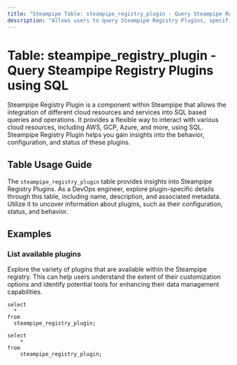 ```yaml
---
title: "Steampipe Table: steampipe_registry_plugin - Query Steampipe Registry Plugins using SQL"
description: "Allows users to query Steampipe Registry Plugins, specifically the details of each plugin, providing insights into plugin behavior, configuration, and status."
---
```


# Table: steampipe_registry_plugin - Query Steampipe Registry Plugins using SQL

Steampipe Registry Plugin is a component within Steampipe that allows the integration of different cloud resources and services into SQL based queries and operations. It provides a flexible way to interact with various cloud resources, including AWS, GCP, Azure, and more, using SQL. Steampipe Registry Plugin helps you gain insights into the behavior, configuration, and status of these plugins.

## Table Usage Guide

The `steampipe_registry_plugin` table provides insights into Steampipe Registry Plugins. As a DevOps engineer, explore plugin-specific details through this table, including name, description, and associated metadata. Utilize it to uncover information about plugins, such as their configuration, status, and behavior.

## Examples

### List available plugins
Explore the variety of plugins that are available within the Steampipe registry. This can help users understand the extent of their customization options and identify potential tools for enhancing their data management capabilities.

```sql+postgres
select 
  * 
from 
  steampipe_registry_plugin;
```

```sql+sqlite
select 
    * 
from 
    steampipe_registry_plugin;
```